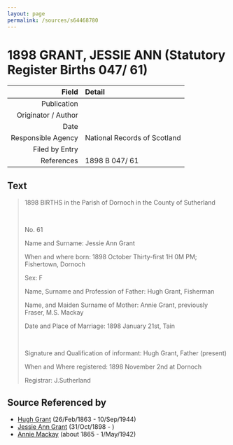 ```yaml
---
layout: page
permalink: /sources/s64468780
---
```


# 1898 GRANT, JESSIE ANN (Statutory Register Births 047/ 61)

Field | Detail
---:|:---
Publication | 
Originator / Author | 
Date | 
Responsible Agency | National Records of Scotland
Filed by Entry | 
References | 1898 B 047/ 61

## Text

> 1898 BIRTHS in the Parish of Dornoch in the County of Sutherland
>
> <br/>
>
> No. 61
>
> Name and Surname: Jessie Ann Grant
>
> When and where born: 1898 October Thirty-first 1H 0M PM; Fishertown, Dornoch
>
> Sex: F
>
> Name, Surname and Profession of Father: Hugh Grant, Fisherman
>
> Name, and Maiden Surname of Mother: Annie Grant, previously Fraser, M.S. Mackay
>
> Date and Place of Marriage: 1898 January 21st, Tain
>
> <br/>
>
> Signature and Qualification of informant: Hugh Grant, Father (present)
>
> When and Where registered: 1898 November 2nd at Dornoch
>
> Registrar: J.Sutherland
>

## Source Referenced by

* [Hugh Grant](../people/@31066628@-hugh-grant-b1863-2-26-d1944-9-10.md) (26/Feb/1863 - 10/Sep/1944)
* [Jessie Ann Grant](../people/@15036054@-jessie-ann-grant-b1898-10-31-d.md) (31/Oct/1898 - )
* [Annie Mackay](../people/@503334@-annie-mackay-b1865-d1942-5-1.md) (about 1865 - 1/May/1942)
